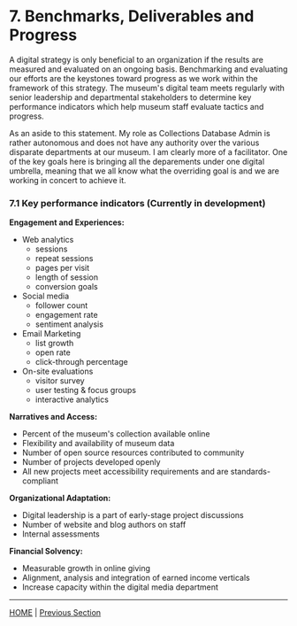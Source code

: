# 7. Benchmarks, Deliverables and Progress

A digital strategy is only beneficial to an organization if the results are measured and evaluated on an ongoing basis. Benchmarking and evaluating our efforts are the keystones toward progress as we work within the framework of this strategy. The museum's digital team meets regularly with senior leadership and departmental stakeholders to determine key performance indicators which help museum staff evaluate tactics and progress.

As an aside to this statement. My role as Collections Database Admin is rather autonomous and does not have any authority over the various disparate departments at our museum. I am clearly more of a facilitator. One of the key goals here is bringing all the deparements under one digital umbrella, meaning that we all know what the overriding goal is and we are working in concert to achieve it. 

### 7.1 Key performance indicators (Currently in development)

**Engagement and Experiences:**

* Web analytics
	* sessions
	* repeat sessions
	* pages per visit
	* length of session
	* conversion goals  
* Social media
	* follower count
	* engagement rate
	* sentiment analysis
* Email Marketing
	* list growth
	* open rate
	* click-through percentage
* On-site evaluations
	* visitor survey
	* user testing & focus groups
	* interactive analytics
	
**Narratives and Access:**

* Percent of the museum's collection available online
* Flexibility and availability of museum data
* Number of open source resources contributed to community
* Number of projects developed openly
* All new projects meet accessibility requirements and are standards-compliant

**Organizational Adaptation:**

* Digital leadership is a part of early-stage project discussions
* Number of website and blog authors on staff
* Internal assessments

**Financial Solvency:**

* Measurable growth in online giving
* Alignment, analysis and integration of earned income verticals
* Increase capacity within the digital media department

-----

[HOME](index.md) | [Previous Section](05_Financial_Solvency.md)
